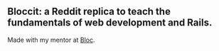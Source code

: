 
 ## Bloccit: a Reddit replica to teach the fundamentals of web development and Rails.
 
 Made with my mentor at [Bloc](http://bloc.io).
 
